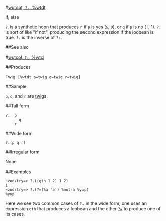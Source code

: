 #[wutdot, `?.`, %wtdt](#wtdt)

If, else

`?.`is a synthetic hoon that produces `r` if `p` is yes (`&`, `0`), or `q` if `p` is no (`|`, 1). `?.` is sort of like "if not", producing the second expression if the loobean is true. `?.` is the inverse of `?:`.

##See also

#[wutcol, `?:`, %wtcl](#wtcl)

##Produces

Twig: `[%wtdt p=twig q=twig r=twig]`

##Sample

`p`, `q`, and `r` are [twig]()s.

##Tall form

    ?.  p
          q
        r

##Wide form

    ?.(p q r)

##Irregular form

None

##Examples

    ~zod/try=> ?.((gth 1 2) 1 2)
    1
    ~zod/try=> ?.(?=(%a 'a') %not-a %yup)
    %yup

Here we see two common cases of `?.` in the wide form, one uses an expression `gth` that produces a loobean and the other [`?=`]() to produce one of its cases. 

